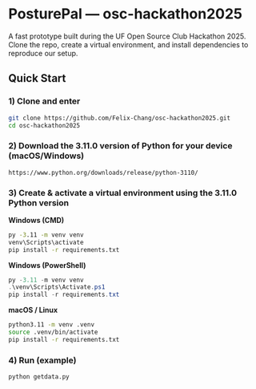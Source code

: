 # PosturePal — osc-hackathon2025 
A fast prototype built during the UF Open Source Club Hackathon 2025. Clone the repo, create a virtual environment, and install dependencies to reproduce our setup.

## Quick Start

### 1) Clone and enter
```bash
git clone https://github.com/Felix-Chang/osc-hackathon2025.git
cd osc-hackathon2025
```

### 2) Download the 3.11.0 version of Python for your device (macOS/Windows)

```
https://www.python.org/downloads/release/python-3110/
```

### 3) Create & activate a virtual environment using the 3.11.0 Python version

**Windows (CMD)**
```cmd
py -3.11 -m venv venv
venv\Scripts\activate
pip install -r requirements.txt
```

**Windows (PowerShell)**
```powershell
py -3.11 -m venv venv
.\venv\Scripts\Activate.ps1
pip install -r requirements.txt
```

**macOS / Linux**
```bash
python3.11 -m venv .venv
source .venv/bin/activate
pip install -r requirements.txt
```

### 4) Run (example)
```
python getdata.py
```
